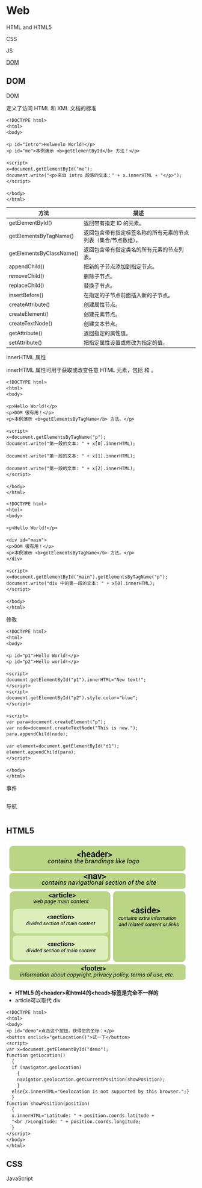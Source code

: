 Web
=====

HTML and HTML5

CSS

JS

[DOM](https://www.w3school.com.cn/htmldom/dom_events.asp)

DOM
----

DOM 

定义了访问 HTML 和 XML 文档的标准

```
<!DOCTYPE html>
<html>
<body>

<p id="intro">Helweelo World!</p>
<p id="me">本例演示 <b>getElementById</b> 方法！</p>

<script>
x=document.getElementById("me");
document.write("<p>来自 intro 段落的文本：" + x.innerHTML + "</p>");
</script>

</body>
</html>

```

|方法|描述|
|---|---|
| getElementById() | 返回带有指定 ID 的元素。 |
| getElementsByTagName() | 返回包含带有指定标签名称的所有元素的节点列表（集合/节点数组）。 |
| getElementsByClassName() |	返回包含带有指定类名的所有元素的节点列表。|
| appendChild() |	把新的子节点添加到指定节点。|
| removeChild() |	删除子节点。|
| replaceChild() |	替换子节点。|
| insertBefore() |	在指定的子节点前面插入新的子节点。|
| createAttribute() |	创建属性节点。|
| createElement() |	创建元素节点。|
| createTextNode() |	创建文本节点。|
| getAttribute() 	|	返回指定的属性值。|
| setAttribute() 	|	把指定属性设置或修改为指定的值。|

innerHTML 属性

innerHTML 属性可用于获取或改变任意 HTML 元素，包括 <html> 和 <body>。

```
<!DOCTYPE html>
<html>
<body>

<p>Hello World!</p>
<p>DOM 很有用！</p>
<p>本例演示 <b>getElementsByTagName</b> 方法。</p>

<script>
x=document.getElementsByTagName("p");
document.write("第一段的文本: " + x[0].innerHTML);

document.write("第一段的文本: " + x[1].innerHTML);

document.write("第一段的文本: " + x[2].innerHTML);
</script>

</body>
</html>

```

```
<!DOCTYPE html>
<html>
<body>

<p>Hello World!</p>

<div id="main">
<p>DOM 很有用！</p>
<p>本例演示 <b>getElementsByTagName</b> 方法。</p>
</div>

<script>
x=document.getElementById("main").getElementsByTagName("p");
document.write("div 中的第一段的文本: " + x[0].innerHTML);
</script>

</body>
</html>

```
修改

```
<!DOCTYPE html>
<html>
<body>

<p id="p1">Hello World!</p>
<p id="p2">Hello world!</p>

<script>
document.getElementById("p1").innerHTML="New text!";
</script>
<script>
document.getElementById("p2").style.color="blue";
</script>

<script>
var para=document.createElement("p");
var node=document.createTextNode("This is new.");
para.appendChild(node);

var element=document.getElementById("d1");
element.appendChild(para);
</script>

</body>
</html>

```
事件

```

```

导航

```

```

HTML5
------

![](structs_of_HTML5.jpeg)

- **HTML5 的\<header\>和html4的\<head\>标签是完全不一样的**
- article可以取代 div

``` 获取位置信息
<!DOCTYPE html>
<html>
<body>
<p id="demo">点击这个按钮，获得您的坐标：</p>
<button onclick="getLocation()">试一下</button>
<script>
var x=document.getElementById("demo");
function getLocation()
  {
  if (navigator.geolocation)
    {
    navigator.geolocation.getCurrentPosition(showPosition);
    }
  else{x.innerHTML="Geolocation is not supported by this browser.";}
  }
function showPosition(position)
  {
  x.innerHTML="Latitude: " + position.coords.latitude + 
  "<br />Longitude: " + position.coords.longitude;	
  }
</script>
</body>
</html>

```




CSS
----


JavaScript





